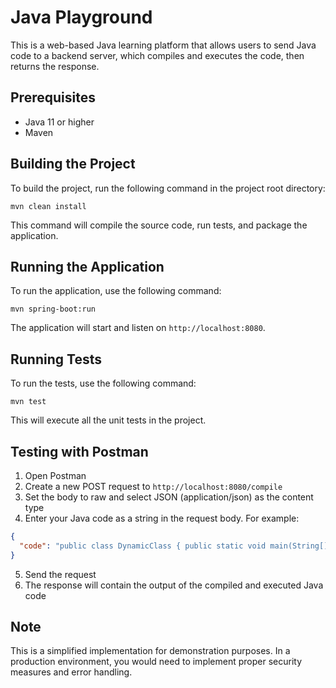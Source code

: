 # Java Playground

This is a web-based Java learning platform that allows users to send Java code to a backend server, which compiles and executes the code, then returns the response.

## Prerequisites

- Java 11 or higher
- Maven

## Building the Project

To build the project, run the following command in the project root directory:

```
mvn clean install
```

This command will compile the source code, run tests, and package the application.

## Running the Application

To run the application, use the following command:

```
mvn spring-boot:run
```

The application will start and listen on `http://localhost:8080`.

## Running Tests

To run the tests, use the following command:

```
mvn test
```

This will execute all the unit tests in the project.

## Testing with Postman

1. Open Postman
2. Create a new POST request to `http://localhost:8080/compile`
3. Set the body to raw and select JSON (application/json) as the content type
4. Enter your Java code as a string in the request body. For example:

```json
{
  "code": "public class DynamicClass { public static void main(String[] args) { System.out.println(\"Hello, World!\"); } }"
}
```

5. Send the request
6. The response will contain the output of the compiled and executed Java code

## Note

This is a simplified implementation for demonstration purposes. In a production environment, you would need to implement proper security measures and error handling.

